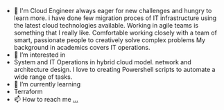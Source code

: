 - 👋 I'm Cloud Engineer always eager for new challenges and hungry to learn more.
i have done few migration proces of IT infrastructure using the latest cloud technologies available. Working in agile teams is something that I really like. Comfortable working closely with a team of smart, passionate people to creatively solve complex problems
My background in academics covers IT operations. 
- 👀 I’m interested in 
- System and IT Operations in hybrid cloud model. network and architecture design. I love to creating Powershell scripts to automate a wide range of tasks.
- 🌱 I’m currently learning 
- Terraform
- 📫 How to reach me [...](https://www.linkedin.com/in/filip-k-0b33a6a3/)

<!---
KFSrr/KFSrr is a ✨ special ✨ repository because its `README.md` (this file) appears on your GitHub profile.
You can click the Preview link to take a look at your changes.
--->

